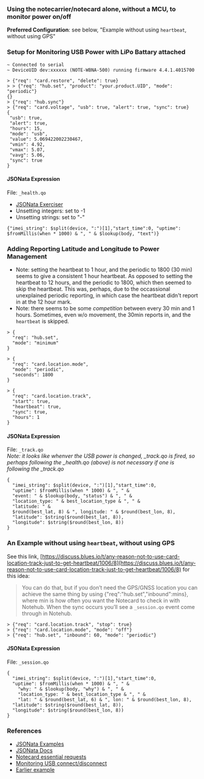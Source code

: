 ### Using the notecarrier/notecard alone, without a MCU, to monitor power on/off
**Preferred Configuration**: see below, "Example without using `heartbeat`, without using GPS"

### Setup for Monitoring USB Power with LiPo Battary attached
```
~ Connected to serial
~ DeviceUID dev:xxxxxx (NOTE-WBNA-500) running firmware 4.4.1.4015700

> {"req": "card.restore", "delete": true}
> > {"req": "hub.set", "product": "your.product.UID", "mode": "periodic"}
{}
> {"req": "hub.sync"}
> {"req": "card.voltage", "usb": true, "alert": true, "sync": true}
{
 "usb": true,
 "alert": true,
 "hours": 15,
 "mode": "usb",
 "value": 5.069422002230467,
 "vmin": 4.92,
 "vmax": 5.07,
 "vavg": 5.06,
 "sync": true
}
```

#### JSONata Expression
File: `_health.qo`  
* [JSONata Exerciser](https://try.jsonata.org/)
* Unsetting integers: set to -1
* Unsetting strings: set to "-"
```
{"imei_string": $split(device, ":")[1],"start_time":0, "uptime": $fromMillis(when * 1000) & ", " & $lookup(body, "text")}
```

### Adding Reporting Latitude and Longitude to Power Management
* Note: setting the heartbeat to 1 hour, and the periodic to 1800 (30 min) seems to give a consistent 1 hour heartbeat.
As opposed to setting the heartbeat to 12 hours, and the periodic to 1800, which then seemed to skip the heartbeat.  This was,
perhaps, due to the occassional unexplained periodic reporting, in which case the heartbeat didn't report in at the 12 hour mark.
* Note: there seems to be some _competition_ between every 30 min and 1 hours.  Sometimes, even w/o movement, the 30min reports in,
and the `heartbeat` is skipped.
```
> {
  "req": "hub.set",
  "mode": "minimum"
}

> {
  "req": "card.location.mode",
  "mode": "periodic",
  "seconds": 1800
}

> {
  "req": "card.location.track",
  "start": true,
  "heartbeat": true,
  "sync": true,
  "hours": 1
}
```

#### JSONata Expression
File: `_track.qo`  
*Note: it looks like whenver the USB power is changed, _track.qo is fired,
so perhaps following the _health.qo (above) is not necessary if one is following the _track.qo*
```
{
  "imei_string": $split(device, ":")[1],"start_time":0,
  "uptime": $fromMillis(when * 1000) & ", " &
  "event: " & $lookup(body, "status") & ", " &
  "location_type: " & best_location_type & ", " &
  "latitude: " &
  $round(best_lat, 8) & ", longitude: " & $round(best_lon, 8),
  "latitude": $string($round(best_lat, 8)),
  "longitude": $string($round(best_lon, 8))
}
```

### An Example without using `heartbeat`, without using GPS
See this link, [https://discuss.blues.io/t/any-reason-not-to-use-card-location-track-just-to-get-heartbeat/1006/8](https://discuss.blues.io/t/any-reason-not-to-use-card-location-track-just-to-get-heartbeat/1006/8)
for this idea:
> You can do that, but if you don’t need the GPS/GNSS location you can achieve the same thing by using {"req":"hub.set","inbound":mins}, where min is how often you want the Notecard to check in with Notehub. When the sync occurs you’ll see a `_session.qo` event come through in Notehub.

```
> {"req": "card.location.track", "stop": true}
> {"req": "card.location.mode", "mode": "off"}
> {"req": "hub.set", "inbound": 60, "mode": "periodic"}
```

#### JSONata Expression
File: `_session.qo`
```
{
  "imei_string": $split(device, ":")[1],"start_time":0,
  "uptime": $fromMillis(when * 1000) & ", " &
    "why: " & $lookup(body, "why") & ", " &
    "location_type: " & best_location_type & ", " &
    "lat: " & $round(best_lat, 6) & ", lon: " & $round(best_lon, 8),
  "latitude": $string($round(best_lat, 8)),
  "longitude": $string($round(best_lon, 8))
}
```

### References
* [JSONata Examples](https://blues.io/blog/10-jsonata-examples/)
* [JSONata Docs](https://docs.jsonata.org/overview)
* [Notecard essential requests](https://dev.blues.io/notecard/notecard-walkthrough/essential-requests/)
* [Monitoring USB connect/disconnect](https://dev.blues.io/api-reference/notecard-api/card-requests/#card-voltage)
* [Earlier example](https://www.hackster.io/rob-lauer/cellular-enabled-power-outage-detector-w-sms-notifications-181408)

<!--
# vim: ai et ts=4 sts=4 sw=4 nu
-->

